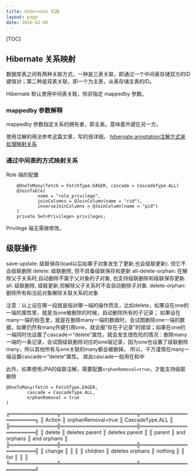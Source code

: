 ```yaml
---
title: Hibernate 实践
layout: page
date: 2016-02-06
---
```

[TOC]

## Hibernate 关系映射
数据库表之间有两种关联方式，一种是三表关联，即通过一个中间表存储双方的ID键值对；第二种是双表关联，即一个为主表，从表存储主表的ID。

Hibernate 默认使用中间表关联，除非指定 mappedby 参数。
### mappedby 参数解释
mappedby 参数指定关系的拥有者，即主表。意味着外键在另一方。

使用注解的用法参考这篇文章，写的很详细。
[hibernate annotation注解方式来处理映射关系](http://www.cnblogs.com/xiaoluo501395377/p/3374955.html)

### 通过中间表的方式映射关系
Role 端的配置
```
    @OneToMany(fetch = FetchType.EAGER, cascade = CascadeType.ALL)
    @JoinTable(
            name = "role_privilege",
            joinColumns = @JoinColumn(name = "rid"),
            inverseJoinColumns = @JoinColumn(name = "pid")
    )
    private Set<Privilege> privileges;
```
Privilege 端无需做修改。

## 级联操作
save-update: 级联保存(load以后如果子对象发生了更新,也会级联更新). 但它不会级联删除
delete: 级联删除, 但不具备级联保存和更新
all-delete-orphan: 在解除父子关系时,自动删除不属于父对象的子对象, 也支持级联删除和级联保存更新.
all: 级联删除, 级联更新,但解除父子关系时不会自动删除子对象.
delete-orphan:删除所有和当前对象解除关联关系的对象

注意：以上设在哪一段就是指对哪一端的操作而言，比如delete，如果设在one的一端的<set>属性里，就是当one被删除的时候，自动删除所有的子记录；
如果设在many一端的<many-to-one>标签里，就是在删除many一端的数据时，会试图删除one一端的数据，如果仍然有many外键引用one，就会报“存在子记录”的错误；如果在one的一端同时也设置了cascade＝“delete”属性，就会发生很危险的情况：删除many一端的一条记录，会试图级联删除对应的one端记录，因为one也设置了级联删除many，所以其他所有与one关联的many都会被删掉。
所以，千万谨慎在many一端设置cascade＝“delete”属性。
故此cascade一般用在<one-to-one>和<one-to-many>中

此外，如果使用JPA的级联注解，需要配置`orphanRemoval=true`，才能支持级联删除

    @OneToMany(fetch = FetchType.EAGER,
            cascade = CascadeType.ALL,
            orphanRemoval = true
    )

╔═════════════╦═════════════════════╦═════════════════════╗
║   Action    ║  orphanRemoval=true ║   CascadeType.ALL   ║
╠═════════════╬═════════════════════╬═════════════════════╣
║   delete    ║     deletes parent  ║    deletes parent   ║
║   parent    ║     and orphans     ║    and orphans      ║
╠═════════════╬═════════════════════╬═════════════════════╣
║   change    ║                     ║                     ║
║  children   ║   deletes orphans   ║      nothing        ║
║    list     ║                     ║                     ║
╚═════════════╩═════════════════════╩═════════════════════╝